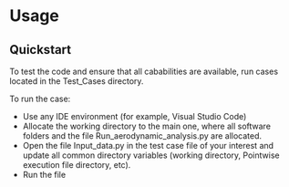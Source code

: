 # Usage

## Quickstart 
To test the code and ensure that all cababilities are available, run cases located in the Test_Cases directory.

To run the case:

- Use any IDE environment (for example, Visual Studio Code)
- Allocate the working directory to the main one, where all software folders and the file Run_aerodynamic_analysis.py are allocated.
- Open the file Input_data.py in the test case file of your interest and update all common directory variables (working directory, Pointwise execution file directory, etc).
- Run the file